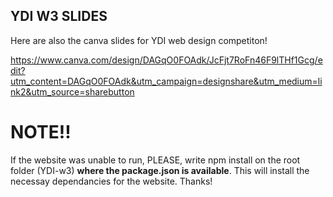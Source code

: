 ## YDI W3 SLIDES

Here are also the canva slides for YDI web design competiton!

https://www.canva.com/design/DAGqO0FOAdk/JcFjt7RoFn46F9lTHf1Gcg/edit?utm_content=DAGqO0FOAdk&utm_campaign=designshare&utm_medium=link2&utm_source=sharebutton

# **NOTE!!**

If the website was unable to run, PLEASE, write npm install on the root folder (YDI-w3) **where the package.json is available**. This will install the necessay dependancies for the website. Thanks!
